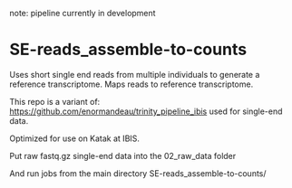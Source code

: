 note: pipeline currently in development

# SE-reads_assemble-to-counts
Uses short single end reads from multiple individuals to generate a reference transcriptome. Maps reads to reference transcriptome.

This repo is a variant of: https://github.com/enormandeau/trinity_pipeline_ibis
used for single-end data.

Optimized for use on Katak at IBIS.

Put raw fastq.gz single-end data into the 02_raw_data folder

And run jobs from the main directory SE-reads_assemble-to-counts/
